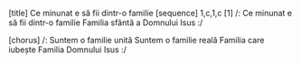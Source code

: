 [title] Ce minunat e să fii dintr-o familie
[sequence] 1,c,1,c
[1]
/: Ce minunat e să fii dintr-o familie
Familia sfântă a Domnului Isus :/

[chorus]
/: Suntem o familie unită
Suntem o familie reală
Familia care iubește
Familia Domnului Isus :/

